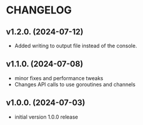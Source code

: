 # CHANGELOG

## v1.2.0. (2024-07-12)

- Added writing to output file instead of the console.

## v1.1.0. (2024-07-08)

- minor fixes and performance tweaks
- Changes API calls to use goroutines and channels

## v1.0.0. (2024-07-03)

- initial version 1.0.0 release
